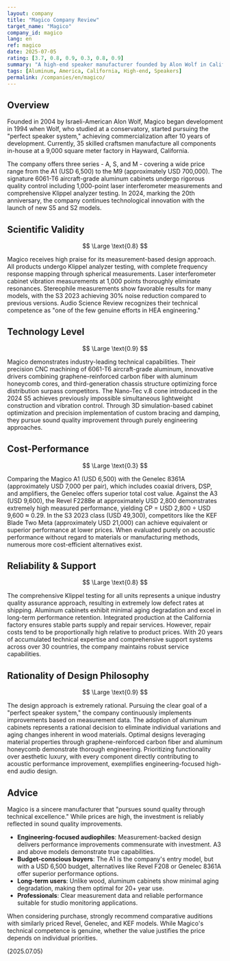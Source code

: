 ```yaml
---
layout: company
title: "Magico Company Review"
target_name: "Magico"
company_id: magico
lang: en
ref: magico
date: 2025-07-05
rating: [3.7, 0.8, 0.9, 0.3, 0.8, 0.9]
summary: "A high-end speaker manufacturer founded by Alon Wolf in California in 2004. Entry-level A1 starts at USD 6,500, while flagship M9 approaches USD 700,000. Known for aircraft-grade aluminum cabinets and rigorous engineering, with industry-leading quality control using Klippel analyzers. Excellent measured performance, but prices are correspondingly high. An 'engineering-focused high-end' brand supported by technical prowess and brand strength."
tags: [Aluminum, America, California, High-end, Speakers]
permalink: /companies/en/magico/
---
```

## Overview

Founded in 2004 by Israeli-American Alon Wolf, Magico began development in 1994 when Wolf, who studied at a conservatory, started pursuing the "perfect speaker system," achieving commercialization after 10 years of development. Currently, 35 skilled craftsmen manufacture all components in-house at a 9,000 square meter factory in Hayward, California.

The company offers three series - A, S, and M - covering a wide price range from the A1 (USD 6,500) to the M9 (approximately USD 700,000). The signature 6061-T6 aircraft-grade aluminum cabinets undergo rigorous quality control including 1,000-point laser interferometer measurements and comprehensive Klippel analyzer testing. In 2024, marking the 20th anniversary, the company continues technological innovation with the launch of new S5 and S2 models.

## Scientific Validity

$$ \Large \text{0.8} $$

Magico receives high praise for its measurement-based design approach. All products undergo Klippel analyzer testing, with complete frequency response mapping through spherical measurements. Laser interferometer cabinet vibration measurements at 1,000 points thoroughly eliminate resonances. Stereophile measurements show favorable results for many models, with the S3 2023 achieving 30% noise reduction compared to previous versions. Audio Science Review recognizes their technical competence as "one of the few genuine efforts in HEA engineering."

## Technology Level

$$ \Large \text{0.9} $$

Magico demonstrates industry-leading technical capabilities. Their precision CNC machining of 6061-T6 aircraft-grade aluminum, innovative drivers combining graphene-reinforced carbon fiber with aluminum honeycomb cores, and third-generation chassis structure optimizing force distribution surpass competitors. The Nano-Tec v.8 cone introduced in the 2024 S5 achieves previously impossible simultaneous lightweight construction and vibration control. Through 3D simulation-based cabinet optimization and precision implementation of custom bracing and damping, they pursue sound quality improvement through purely engineering approaches.

## Cost-Performance

$$ \Large \text{0.3} $$

Comparing the Magico A1 (USD 6,500) with the Genelec 8361A (approximately USD 7,000 per pair), which includes coaxial drivers, DSP, and amplifiers, the Genelec offers superior total cost value. Against the A3 (USD 9,600), the Revel F228Be at approximately USD 2,800 demonstrates extremely high measured performance, yielding CP = USD 2,800 ÷ USD 9,600 ≈ 0.29. In the S3 2023 class (USD 49,300), competitors like the KEF Blade Two Meta (approximately USD 21,000) can achieve equivalent or superior performance at lower prices. When evaluated purely on acoustic performance without regard to materials or manufacturing methods, numerous more cost-efficient alternatives exist.

## Reliability & Support

$$ \Large \text{0.8} $$

The comprehensive Klippel testing for all units represents a unique industry quality assurance approach, resulting in extremely low defect rates at shipping. Aluminum cabinets exhibit minimal aging degradation and excel in long-term performance retention. Integrated production at the California factory ensures stable parts supply and repair services. However, repair costs tend to be proportionally high relative to product prices. With 20 years of accumulated technical expertise and comprehensive support systems across over 30 countries, the company maintains robust service capabilities.

## Rationality of Design Philosophy

$$ \Large \text{0.9} $$

The design approach is extremely rational. Pursuing the clear goal of a "perfect speaker system," the company continuously implements improvements based on measurement data. The adoption of aluminum cabinets represents a rational decision to eliminate individual variations and aging changes inherent in wood materials. Optimal designs leveraging material properties through graphene-reinforced carbon fiber and aluminum honeycomb demonstrate thorough engineering. Prioritizing functionality over aesthetic luxury, with every component directly contributing to acoustic performance improvement, exemplifies engineering-focused high-end audio design.

## Advice

Magico is a sincere manufacturer that "pursues sound quality through technical excellence." While prices are high, the investment is reliably reflected in sound quality improvements.

- **Engineering-focused audiophiles**: Measurement-backed design delivers performance improvements commensurate with investment. A3 and above models demonstrate true capabilities.
- **Budget-conscious buyers**: The A1 is the company's entry model, but with a USD 6,500 budget, alternatives like Revel F208 or Genelec 8361A offer superior performance options.
- **Long-term users**: Unlike wood, aluminum cabinets show minimal aging degradation, making them optimal for 20+ year use.
- **Professionals**: Clear measurement data and reliable performance suitable for studio monitoring applications.

When considering purchase, strongly recommend comparative auditions with similarly priced Revel, Genelec, and KEF models. While Magico's technical competence is genuine, whether the value justifies the price depends on individual priorities.

(2025.07.05)